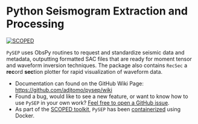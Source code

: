 Python Seismogram Extraction and Processing
===========================================

[![SCOPED](https://img.shields.io/endpoint?url=https://runkit.io/wangyinz/scoped/branches/master/pysep)](https://github.com/SeisSCOPED/container/pkgs/container/pysep)

`PySEP` uses ObsPy routines to request and standardize seismic data and metadata, outputting formatted SAC files that are ready for moment tensor and waveform inversion techniques. The package also contains `RecSec` a **rec**ord **sec**tion plotter for rapid visualization of
waveform data.

- Documentation can found on the GitHub Wiki Page: https://github.com/adjtomo/pysep/wiki 
- Found a bug, would like to see a new feature, or want to know how to use `PySEP` in your own work? [Feel free to open a GitHub issue](https://github.com/adjtomo/pysep/issues).
- As part of the [SCOPED toolkit](https://github.com/SeisSCOPED), `PySEP` has been 
[containerized](https://github.com/SeisSCOPED/pysep/pkgs/container/pysep) 
using Docker.



